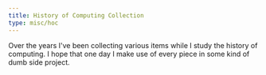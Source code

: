 ```yaml
---
title: History of Computing Collection
type: misc/hoc
---
```


Over the years I've been collecting various items while I study the history of computing.
I hope that one day I make use of every piece in some kind of dumb side project.
